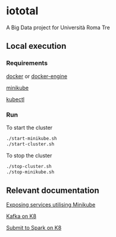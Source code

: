 # iototal
A Big Data project for Università Roma Tre

## Local execution

### Requirements
[docker](https://docs.docker.com/get-started/get-docker/) or [docker-engine](https://docs.docker.com/get-started/get-docker/)

[minikube](https://minikube.sigs.k8s.io/docs/start/)

[kubectl](https://kubernetes.io/docs/tasks/tools/)

### Run
To start the cluster
```bash
./start-minikube.sh
./start-cluster.sh
```

To stop the cluster
```bash
./stop-cluster.sh
./stop-minikube.sh
```

## Relevant documentation
[Exposing services utilising Minikube](https://minikube.sigs.k8s.io/docs/start/?arch=%2Flinux%2Fx86-64%2Fstable%2Fdebian+package#Service)

[Kafka on K8](https://learnk8s.io/kafka-ha-kubernetes)

[Submit to Spark on K8](https://apache-spark-on-k8s.github.io/userdocs/running-on-kubernetes.html)
